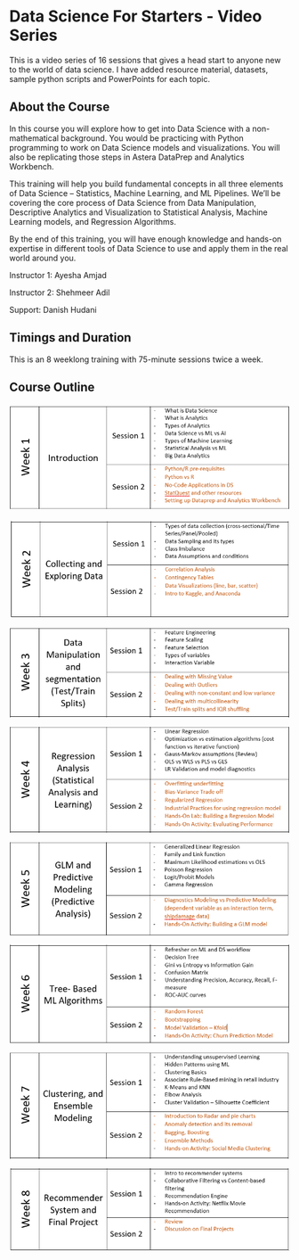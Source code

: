 # Data Science For Starters - Video Series
This is a video series of 16 sessions that gives a head start to anyone new to the world of data science. 
I have added resource material, datasets, sample python scripts and PowerPoints for each topic. 

## About the Course

In this course you will explore how to get into Data Science with a non-mathematical background. You would be practicing with Python programming to work on Data Science models and visualizations. You will also be replicating those steps in Astera DataPrep and Analytics Workbench. 

This training will help you build fundamental concepts in all three elements of Data Science – Statistics, Machine Learning, and ML Pipelines. We’ll be covering the core process of Data Science from Data Manipulation, Descriptive Analytics and Visualization to Statistical Analysis, Machine Learning models, and Regression Algorithms. 

By the end of this training, you will have enough knowledge and hands-on expertise in different tools of Data Science to use and apply them in the real world around you. 

Instructor 1: Ayesha Amjad

Instructor 2: Shehmeer Adil

Support: Danish Hudani

## Timings and Duration

This is an 8 weeklong training with 75-minute sessions twice a week. 

## Course Outline

#### ![image-20230623003545941](README.assets/image-20230623003545941.png)

![image-20230623003615412](README.assets/image-20230623003615412.png)

![image-20230623003649403](README.assets/image-20230623003649403.png)

![image-20230623003726163](README.assets/image-20230623003726163.png)

![image-20230623003805457](README.assets/image-20230623003805457.png)

![image-20230623003859244](README.assets/image-20230623003859244.png)

![image-20230623003930656](README.assets/image-20230623003930656.png)

![image-20230623004003665](README.assets/image-20230623004003665.png)





